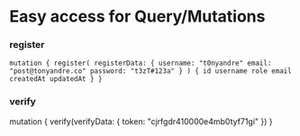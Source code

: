 # Easy access for Query/Mutations

### register
`mutation {
  register(
    registerData: {
      username: "t0nyandre"
      email: "post@tonyandre.co"
      password: "t3zT#123a"
    }
  ) {
    id
    username
    role
    email
    createdAt
    updatedAt
  }
}`

### verify
mutation {
  verify(verifyData: { token: "cjrfgdr410000e4mb0tyf71gi" })
}
